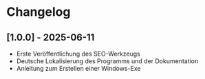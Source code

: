 # Changelog

## [1.0.0] - 2025-06-11
- Erste Veröffentlichung des SEO-Werkzeugs
- Deutsche Lokalisierung des Programms und der Dokumentation
- Anleitung zum Erstellen einer Windows-Exe
